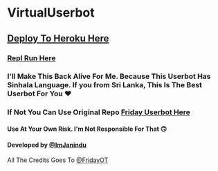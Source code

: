 # VirtualUserbot

## [Deploy To Heroku Here](https://www.heroku.com/deploy?template=https://github.com/ImJanindu/VirtualUserbot)

### [Repl Run Here](https://friday.midhunkm1294.repl.run)

### I'll Make This Back Alive For Me. Because This Userbot Has Sinhala Language. If you from Sri Lanka, This Is The Best Userbot For You ❤

### If Not You Can Use Original Repo [Friday Userbot Here](https://github.com/DevsExpo/FridayUserbot)

#### Use At Your Own Risk. I'm Not Responsible For That 🙃

#### Developed by [@ImJanindu](t.me/ImJanindu)

All The Credits Goes To [@FridayOT](t.me/FridayOT)
